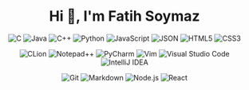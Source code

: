 <h1 align="center">Hi 👋, I'm Fatih Soymaz</h1>

  <p align="center">
    <img src="https://img.shields.io/badge/C-00599C?style=for-the-badge&logo=c&logoColor=white" alt="C">
    <img src="https://img.shields.io/badge/Java-007396?style=for-the-badge&logo=java&logoColor=white" alt="Java">
    <img src="https://img.shields.io/badge/C++-00599C?style=for-the-badge&logo=c%2B%2B&logoColor=white" alt="C++">
    <img src="https://img.shields.io/badge/Python-3776AB?style=for-the-badge&logo=python&logoColor=white" alt="Python">
    <img src="https://img.shields.io/badge/JavaScript-F7DF1E?style=for-the-badge&logo=javascript&logoColor=black" alt="JavaScript">
    <img src="https://img.shields.io/badge/JSON-000000?style=for-the-badge&logo=json&logoColor=white" alt="JSON">
    <img src="https://img.shields.io/badge/HTML5-E34F26?style=for-the-badge&logo=html5&logoColor=white" alt="HTML5">
    <img src="https://img.shields.io/badge/CSS3-1572B6?style=for-the-badge&logo=css3&logoColor=white" alt="CSS3">
  </p>

  <p align="center">
    <img src="https://img.shields.io/badge/CLion-000000?style=for-the-badge&logo=clion&logoColor=white" alt="CLion">
    <img src="https://img.shields.io/badge/Notepad++-90E59A?style=for-the-badge&logo=notepad%2B%2B&logoColor=black" alt="Notepad++">
    <img src="https://img.shields.io/badge/PyCharm-000000?style=for-the-badge&logo=pycharm&logoColor=white" alt="PyCharm">
    <img src="https://img.shields.io/badge/Vim-019733?style=for-the-badge&logo=vim&logoColor=white" alt="Vim">
    <img src="https://img.shields.io/badge/VS_Code-007ACC?style=for-the-badge&logo=visual-studio-code&logoColor=white" alt="Visual Studio Code">
    <img src="https://img.shields.io/badge/IntelliJ_IDEA-000000?style=for-the-badge&logo=intellij-idea&logoColor=white" alt="IntelliJ IDEA">
  </p>

  <p align="center">
    <img src="https://img.shields.io/badge/Git-E44C30?style=for-the-badge&logo=git&logoColor=white" alt="Git">
    <img src="https://img.shields.io/badge/Markdown-000000?style=for-the-badge&logo=markdown&logoColor=white" alt="Markdown">
    <img src="https://img.shields.io/badge/Node.js-339933?style=for-the-badge&logo=node-dot-js&logoColor=white" alt="Node.js">
    <img src="https://img.shields.io/badge/React-61DAFB?style=for-the-badge&logo=react&logoColor=black" alt="React">
  </p>

